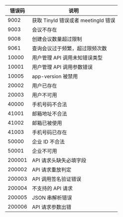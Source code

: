 | 错误码 | 说明                            |
| ------ | ------------------------------- |
| 9002   | 获取 TinyId 错误或者 meetingId 错误 |
| 9003   | 会议不存在                      |
| 9008   | 创建会议数量超过限制            |
| 9061   | 查询会议过于频繁，超过限频次数  |
| 10000  | 用户管理 API 调用未知错误类型     |
| 10001  | 用户管理 API 调用参数错误         |
| 10005  | app-version 被禁用               |
| 20002  | 用户已存在                      |
| 20003  | 用户不可用                      |
| 40000  | 手机号码不合法                  |
| 41001  | 邮箱地址不合法                  |
| 41002  | 邮箱已被使用                    |
| 41003  | 手机号码已存在                  |
| 50000  | 企业 ID 不合法                    |
| 50001  | 企业不可用                      |
| 200001 | API 请求头缺失必填字段           |
| 200002 | API 请求重放判定                 |
| 200003 | API 调用签名验证错误             |
| 200004 | 不支持的 API 请求                 |
| 200005 | JSON 串解析错误                  |
| 200006 | API 请求参数出错                 |
